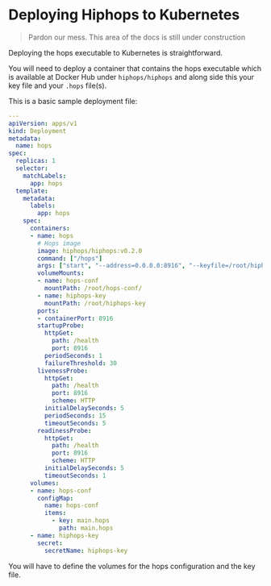 # Deploying Hiphops to Kubernetes

> Pardon our mess. This area of the docs is still under construction

Deploying the hops executable to Kubernetes is straightforward.

You will need to deploy a container that contains the hops executable which is available at Docker Hub under `hiphops/hiphops` and along side this your key file and your `.hops` file(s).

This is a basic sample deployment file:

```yaml
---
apiVersion: apps/v1
kind: Deployment
metadata:
  name: hops
spec:
  replicas: 1
  selector:
    matchLabels:
      app: hops
  template:
    metadata:
      labels:
        app: hops
    spec:
      containers:
      - name: hops
        # Hops image
        image: hiphops/hiphops:v0.2.0
        command: ["/hops"]
        args: ["start", "--address=0.0.0.0:8916", "--keyfile=/root/hiphops-key/hiphops.key", "--hops=/root/hops-conf/"]
        volumeMounts:
        - name: hops-conf
          mountPath: /root/hops-conf/
        - name: hiphops-key
          mountPath: /root/hiphops-key
        ports:
        - containerPort: 8916
        startupProbe:
          httpGet:
            path: /health
            port: 8916
          periodSeconds: 1
          failureThreshold: 30
        livenessProbe:
          httpGet:
            path: /health
            port: 8916
            scheme: HTTP
          initialDelaySeconds: 5
          periodSeconds: 15
          timeoutSeconds: 5
        readinessProbe:
          httpGet:
            path: /health
            port: 8916
            scheme: HTTP
          initialDelaySeconds: 5
          timeoutSeconds: 1
      volumes:
      - name: hops-conf
        configMap:
          name: hops-conf
          items:
            - key: main.hops
              path: main.hops
      - name: hiphops-key
        secret:
          secretName: hiphops-key
```

You will have to define the volumes for the hops configuration and the key file.
